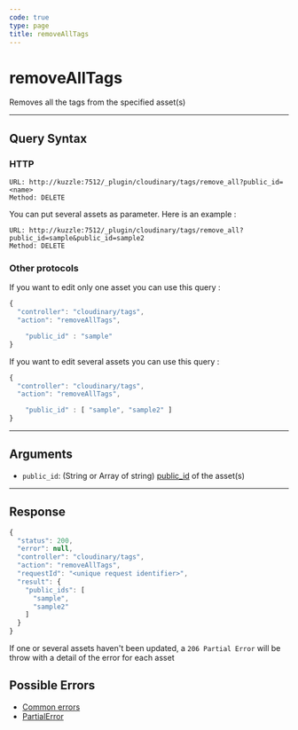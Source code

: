 ```yaml
--- 
code: true
type: page
title: removeAllTags
--- 
```


# removeAllTags

Removes all the tags from the specified asset(s)

--- 

## Query Syntax 

### HTTP 

```http
URL: http://kuzzle:7512/_plugin/cloudinary/tags/remove_all?public_id=<name>
Method: DELETE
```

You can put several assets as parameter. Here is an example :
```http
URL: http://kuzzle:7512/_plugin/cloudinary/tags/remove_all?public_id=sample&public_id=sample2
Method: DELETE
```

### Other protocols 

If you want to edit only one asset you can use this query : 
```js
{
  "controller": "cloudinary/tags",
  "action": "removeAllTags",

	"public_id" : "sample" 
}
```

If you want to edit several assets you can use this query : 
```js
{
  "controller": "cloudinary/tags",
  "action": "removeAllTags",

	"public_id" : [ "sample", "sample2" ] 
}
```
---

## Arguments 

- `public_id`: (String or Array of string) [public_id](https://cloudinary.com/documentation/upload_images#public_id_the_image_identifier) of the asset(s) 

---

## Response 

```js
{
  "status": 200,
  "error": null,
  "controller": "cloudinary/tags",
  "action": "removeAllTags",
  "requestId": "<unique request identifier>",
  "result": {
    "public_ids": [
      "sample",
      "sample2"
    ] 
  }
}
```

If one or several assets haven't been updated, a `206 Partial Error` will be throw with a detail of the error for each asset

## Possible Errors 

-  [Common errors](/core/1/api/essentials/errors#common-errors)
-  [PartialError](/core/1/api/essentials/errors#specific-errors)